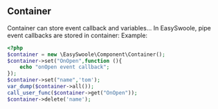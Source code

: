 ## Container
Container can store event callback and variables...
In EasySwoole, pipe event callbacks are stored in container:
Example:
```php
<?php
$container = new \EasySwoole\Component\Container();
$container->set("OnOpen",function (){
    echo "onOpen event callback";
});
$container->set("name",'tom');
var_dump($container->all());
call_user_func($container->get("OnOpen"));
$container->delete('name');
```

